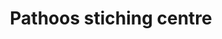 ---
title: "Pathoos stiching centre"
url: /thiruvananthapuram/pathoos-stiching-centre/
shop: Schneiderei
---